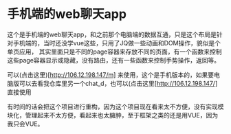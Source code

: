 # 手机端的web聊天app

这个是手机端的web聊天app，和之前那个电脑端的数据互通，只是这个布局是针对手机端的，当时还没学vue这些，只用了JQ做一些动画和DOM操作，貌似是个单页应用，
其实里面只是不同的page容器来存放不同的页面，有一个函数来控制这些page容器显示或隐藏，没有路由，还有一些函数来控制手势操作，返回等。

可以(点击这里)[http://106.12.198.147/m] 来使用，这个是手机版本的，如果要电脑版可以去看我仓库里另一个chat_d，也可以(点击这里[http://106.12.198.147/] 直接使用

有时间的话会把这个项目进行重构，因为这个项目现在看来太不方便，没有实现模块化，管理起来不太方便，看起来也太臃肿，至于框架之类的还是用VUE，因为我只会VUE。

